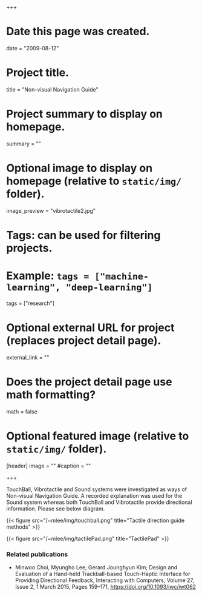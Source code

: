 +++
# Date this page was created.
date = "2009-08-12"

# Project title.
title = "Non-visual Navigation Guide"

# Project summary to display on homepage.
summary = ""

# Optional image to display on homepage (relative to `static/img/` folder).
image_preview = "vibrotactile2.jpg"

# Tags: can be used for filtering projects.
# Example: `tags = ["machine-learning", "deep-learning"]`
tags = ["research"]

# Optional external URL for project (replaces project detail page).
external_link = ""

# Does the project detail page use math formatting?
math = false

# Optional featured image (relative to `static/img/` folder).
[header]
image = ""
#caption = ""

+++

TouchBall, Vibrotactile and Sound systems were investigated as ways of Non-visual Navigation Guide. A recorded explanation was used for the Sound system whereas both TouchBall and Vibrotactile provide directional information. Please see below diagram.

{{< figure src="/~mlee/img/touchball.png" title="Tactile direction guide methods" >}}

{{< figure src="/~mlee/img/tactilePad.png" title="TactilePad" >}}


### Related publications

* Minwoo Choi, Myungho Lee, Gerard Jounghyun Kim; Design and Evaluation of a Hand-held Trackball-based Touch-Haptic Interface for Providing Directional Feedback, Interacting with Computers, Volume 27, Issue 2, 1 March 2015, Pages 159–171, https://doi.org/10.1093/iwc/iwt062
